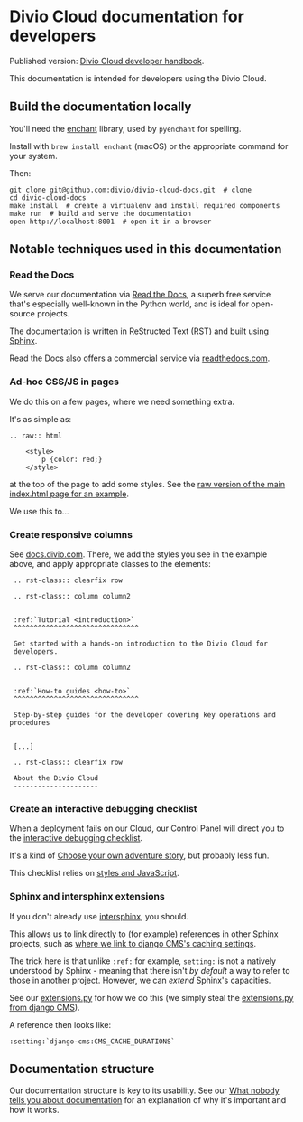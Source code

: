 # Divio Cloud documentation for developers

Published version: [Divio Cloud developer handbook](http://docs.divio.com/en/latest/).

This documentation is intended for developers using the Divio Cloud.

## Build the documentation locally

You'll need the [enchant](https://www.abisource.com/projects/enchant/) library,
used by ``pyenchant`` for spelling.

Install with ``brew install enchant`` (macOS) or the appropriate command for
your system.

Then:

    git clone git@github.com:divio/divio-cloud-docs.git  # clone
    cd divio-cloud-docs
    make install  # create a virtualenv and install required components
    make run  # build and serve the documentation
    open http://localhost:8001  # open it in a browser


## Notable techniques used in this documentation

### Read the Docs

We serve our documentation via [Read the Docs](https://readthedocs.org), a superb free service that's
especially well-known in the Python world, and is ideal for open-source projects.

The documentation is written in ReStructed Text (RST) and built using [Sphinx](http://sphinx.pocoo.org).

Read the Docs also offers a commercial service via [readthedocs.com](https://readthedocs.com).


### Ad-hoc CSS/JS in pages

We do this on a few pages, where we need something extra.

It's as simple as:

    .. raw:: html

        <style>
            p {color: red;}
        </style>

at the top of the page to add some styles. See the [raw version of the main index.html page for an example](https://raw.githubusercontent.com/divio/divio-cloud-docs/master/index.rst).

We use this to...


### Create responsive columns

See [docs.divio.com](http://docs.divio.com). There, we add the styles you see in the example above, and apply
appropriate classes to the elements:

     .. rst-class:: clearfix row

     .. rst-class:: column column2


     :ref:`Tutorial <introduction>`
     ^^^^^^^^^^^^^^^^^^^^^^^^^^^^^^^

     Get started with a hands-on introduction to the Divio Cloud for
     developers.

     .. rst-class:: column column2


     :ref:`How-to guides <how-to>`
     ^^^^^^^^^^^^^^^^^^^^^^^^^^^^^^^

     Step-by-step guides for the developer covering key operations and procedures


     [...]

     .. rst-class:: clearfix row

     About the Divio Cloud
     ---------------------


### Create an interactive debugging checklist

When a deployment fails on our Cloud, our Control Panel will direct you to the [interactive debugging checklist](http://docs.divio.com/en/latest/how-to/debug-deployment-problems.html#debugging-checklist).

It's a kind of [Choose your own adventure story](https://en.wikipedia.org/wiki/Choose_Your_Own_Adventure), but probably
less fun.

This checklist relies on [styles and JavaScript](https://raw.githubusercontent.com/divio/divio-cloud-docs/master/how-to/debug-deployment-problems.rst).


### Sphinx and intersphinx extensions

If you don't already use [intersphinx](http://www.sphinx-doc.org/en/stable/ext/intersphinx.html), you should.

This allows us to link directly to (for example) references in other Sphinx projects, such as [where we link to django CMS's caching settings](http://docs.divio.com/en/latest/reference/caching.html#caching-in-django-cms).

The trick here is that unlike `:ref:` for example, `setting:` is not a natively understood by Sphinx - meaning that
there isn't *by default* a way to refer to those in another project. However, we can *extend* Sphinx's capacities.

See our [extensions.py](https://github.com/divio/divio-cloud-docs/blob/master/extensions.py) for how we do this (we
simply steal the [extensions.py from django CMS](https://github.com/divio/django-cms/blob/develop/docs/_ext/djangocms.py)).

A reference then looks like:

    :setting:`django-cms:CMS_CACHE_DURATIONS`


## Documentation structure

Our documentation structure is key to its usability. See our [What nobody tells you about documentation](https://www.divio.com/en/blog/documentation/) for an
explanation of why it's important and how it works.
